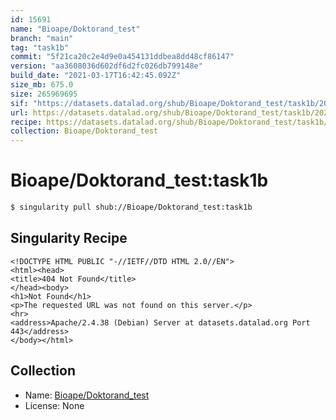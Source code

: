 ```yaml
---
id: 15691
name: "Bioape/Doktorand_test"
branch: "main"
tag: "task1b"
commit: "5f21ca20c2e4d9e0a454131ddbea8dd48cf86147"
version: "aa3608036d602df6d2fc026db799148e"
build_date: "2021-03-17T16:42:45.092Z"
size_mb: 675.0
size: 265969695
sif: "https://datasets.datalad.org/shub/Bioape/Doktorand_test/task1b/2021-03-17-5f21ca20-aa360803/aa3608036d602df6d2fc026db799148e.sif"
url: https://datasets.datalad.org/shub/Bioape/Doktorand_test/task1b/2021-03-17-5f21ca20-aa360803/
recipe: https://datasets.datalad.org/shub/Bioape/Doktorand_test/task1b/2021-03-17-5f21ca20-aa360803/Singularity
collection: Bioape/Doktorand_test
---
```


# Bioape/Doktorand_test:task1b

```bash
$ singularity pull shub://Bioape/Doktorand_test:task1b
```

## Singularity Recipe

```singularity
<!DOCTYPE HTML PUBLIC "-//IETF//DTD HTML 2.0//EN">
<html><head>
<title>404 Not Found</title>
</head><body>
<h1>Not Found</h1>
<p>The requested URL was not found on this server.</p>
<hr>
<address>Apache/2.4.38 (Debian) Server at datasets.datalad.org Port 443</address>
</body></html>
```

## Collection

 - Name: [Bioape/Doktorand_test](https://github.com/Bioape/Doktorand_test)
 - License: None

